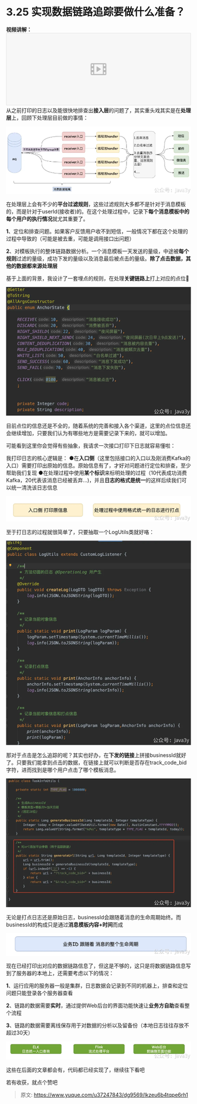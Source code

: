 # 3.25 实现数据链路追踪要做什么准备？

**视频讲解：**
[![#24 全链路追踪基础（埋点）.mp4 (389.94MB)](./img/2pSY9LXlxvH7IHGI/1715182390798-8898196c-c9e7-4e80-ab68-9f7df75762fe-584075.png)](https://www.yuque.com/u37247843/dg9569/lkzeu6b4tqpe6rh1?_lake_card=%7B%22status%22%3A%22done%22%2C%22name%22%3A%22%2324%20%E5%85%A8%E9%93%BE%E8%B7%AF%E8%BF%BD%E8%B8%AA%E5%9F%BA%E7%A1%80%EF%BC%88%E5%9F%8B%E7%82%B9%EF%BC%89.mp4%22%2C%22size%22%3A408876705%2C%22taskId%22%3A%22u9af9db82-8cbe-46f9-b8bd-bf74ff3181d%22%2C%22taskType%22%3A%22upload%22%2C%22url%22%3Anull%2C%22cover%22%3Anull%2C%22videoId%22%3A%22inputs%2Fprod%2Fyuque%2F2023%2F1285871%2Fmp4%2F1693750344532-0ec1f4a0-e9cb-4b20-8f66-1fecd6d38d81.mp4%22%2C%22download%22%3Afalse%2C%22__spacing%22%3A%22both%22%2C%22id%22%3A%22lGTZ5%22%2C%22margin%22%3A%7B%22top%22%3Atrue%2C%22bottom%22%3Atrue%7D%2C%22card%22%3A%22video%22%7D#lGTZ5)从之前打印的日志以及能很快地排查出**接入层**的问题了，其实重头戏其实是在**处理层**上，回顾下处理层目前做的事情：

![1649660567359-27a5f0a0-f7b4-4e0b-a46f-6e02e1fcb811.png](./img/2pSY9LXlxvH7IHGI/1649660567359-27a5f0a0-f7b4-4e0b-a46f-6e02e1fcb811-591694.webp)

在处理层上会有不少的**平台过滤规则**，这些过滤规则大多都不是针对于消息模板的，而是针对于userId(接收者)的。在这个处理过程中，记录下**每个消息模板中的每个用户的执行情况**就尤其重要了。

**1**、定位和排查问题。如果客户反馈用户收不到短信，一般情况下都在这个处理的过程中导致的（可能是被去重，可能是调用接口出问题）

**2**、对模板执行的整体链路数据分析。一个消息模板一天发送的量级，中途被**每个规则**过滤的量级，成功下发的量级以及消息最后被点击的量级。**除了点击数据，其他的数据都来源处理层**

基于上面的背景，我设计了一套埋点的规则，在处理**关键链路上**打上对应的点位📝

![1649660628181-5993c728-0d0c-47ff-b3fe-f914573c162e.png](./img/2pSY9LXlxvH7IHGI/1649660628181-5993c728-0d0c-47ff-b3fe-f914573c162e-883475.webp)

目前点位的信息还是不全的，随着系统的完善和接入各个渠道，这里的点位信息还会继续增加，只要我们认为有哪些地方是需要记录下来的，就可以增加。

可能看到这里你会觉得有些抽象，我请求一次接口打印下日志就容易懂啦：

我打印日志的核心逻辑是：
●在**入口侧**（这里包括接口的入口以及刚消费Kafka的入口）需要打印出原始的信息。原始信息有了，才好对问题进行定位和排查，至少帮助我们复现
●在处理过程中使用**某个标识**来标明处理的过程（10代表成功消费Kafka，20代表该消息已经被丢弃...)，并且**日志的格式是统一**的这样后续我们可以统一清洗该日志信息

![1649660566884-44facd84-b08f-4e8d-8c69-799801432926.png](./img/2pSY9LXlxvH7IHGI/1649660566884-44facd84-b08f-4e8d-8c69-799801432926-410291.webp)

至于打日志的过程就很简单了，只要抽取一个LogUtils类就好咯：

![1649660567209-1b84b2bf-74a9-4539-ad67-6ce58a87c662.png](./img/2pSY9LXlxvH7IHGI/1649660567209-1b84b2bf-74a9-4539-ad67-6ce58a87c662-206908.webp)

那对于点击是怎么追踪的呢？其实也好办，在**下发的链接**上拼接businessId就好了。只要我们能拿到点击的数据，在链接上就可以判断是否存在track_code_bid字符，进而找到是哪个用户点击了哪个模板消息。

![1649660567360-34bb125d-e4e0-4fc3-8fa4-b2fe8838fa24.png](./img/2pSY9LXlxvH7IHGI/1649660567360-34bb125d-e4e0-4fc3-8fa4-b2fe8838fa24-316098.webp)

无论是打点日志还是原始日志，businessId会跟随着消息的生命周期始终。而businessId的构成只是通过**消息模板内容+时间**而成

![1649660567696-fb3db96e-f4d6-49ee-af8a-95e3713346d1.png](./img/2pSY9LXlxvH7IHGI/1649660567696-fb3db96e-f4d6-49ee-af8a-95e3713346d1-676867.webp)

现在已经打印出对应的数据链路信息了，但这是不够的，这只是将数据链路信息写到了服务器的本地上，还需要考虑以下的情况：

**1**、运行应用的服务器一般是集群，日志数据会记录到不同的机器上，排查和定位问题只能登录各个服务器查看

**2**、链路的数据需要**实时**，通过提供Web后台的界面功能快速让**业务方自助**查看整个流程

**3**、链路的数据需要离线保存用于对数据的分析以及留备份（本地日志往往存放不超过30天）

![1649660796646-dd88d831-12eb-4a1f-aa88-8033eff60ee4.png](./img/2pSY9LXlxvH7IHGI/1649660796646-dd88d831-12eb-4a1f-aa88-8033eff60ee4-512780.webp)

这些在后面的文章都会有，代码都已经实现了，继续往下看吧

若有收获，就点个赞吧

 


> 原文: <https://www.yuque.com/u37247843/dg9569/lkzeu6b4tqpe6rh1>